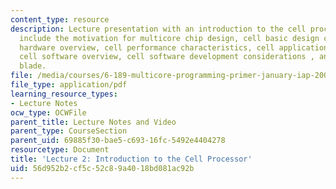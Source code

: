 ```yaml
---
content_type: resource
description: Lecture presentation with an introduction to the cell processor. Topics
  include the motivation for multicore chip design, cell basic design concept, cell
  hardware overview, cell performance characteristics, cell application affinity,
  cell software overview, cell software development considerations , and the cell
  blade.
file: /media/courses/6-189-multicore-programming-primer-january-iap-2007/56d952b2cf5c52c89a4018bd081ac92b_lec2cell.pdf
file_type: application/pdf
learning_resource_types:
- Lecture Notes
ocw_type: OCWFile
parent_title: Lecture Notes and Video
parent_type: CourseSection
parent_uid: 69885f30-bae5-c693-16fc-5492e4404278
resourcetype: Document
title: 'Lecture 2: Introduction to the Cell Processor'
uid: 56d952b2-cf5c-52c8-9a40-18bd081ac92b
---
```


